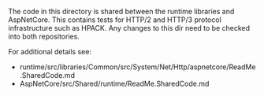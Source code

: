 The code in this directory is shared between the runtime libraries and AspNetCore. This contains tests for HTTP/2 and HTTP/3 protocol infrastructure such as HPACK. Any changes to this dir need to be checked into both repositories.

For additional details see:
- runtime/src/libraries/Common/src/System/Net/Http/aspnetcore/ReadMe.SharedCode.md
- AspNetCore/src/Shared/runtime/ReadMe.SharedCode.md
